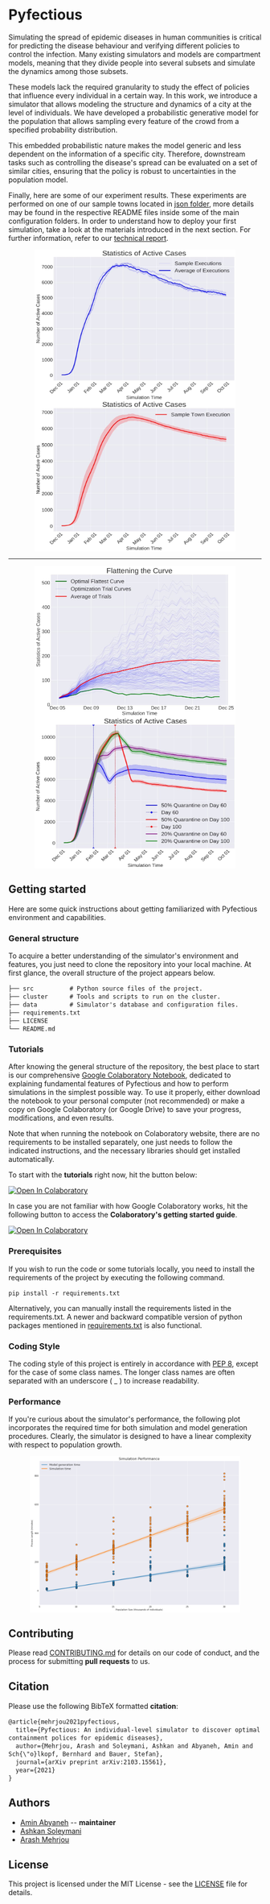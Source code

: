 # Pyfectious

Simulating the spread of epidemic diseases in human communities is critical for predicting the disease behaviour and verifying different policies to control the infection. Many existing simulators and models are compartment models, meaning that they divide people into several subsets and simulate the dynamics among those subsets.

These models lack the required granularity to study the effect of policies that influence every individual in a certain way. In this work, we introduce a simulator that allows modeling the structure and dynamics of a city at the level of individuals. We have developed a probabilistic generative model for the population that allows sampling every feature of the crowd from a specified probability distribution.

This embedded probabilistic nature makes the model generic and less dependent on the information of a specific city. Therefore, downstream tasks such as controlling the disease's spread can be evaluated on a set of similar cities, ensuring that the policy is robust to uncertainties in the population model.

Finally, here are some of our experiment results. These experiments are performed on one of our sample towns located in [json folder](data/json), more details may be found in the respective README files inside some of the main configuration folders. In order to understand how to deploy your first simulation, take a look at the materials introduced in the next section. For further information, refer to our [technical report](https://arxiv.org/abs/2103.15561).

<p align="center">
<img src="data/figure/Normal_Executions_Plus_Average.jpg" align="center" alt="Normal_Executions_Plus_Average" width="400" height="300" /> <img src="data/figure/Normal_Executions_Plus_Error_Band.jpg" align="center" alt="Normal_Executions_Plus_Error_Band" width="400" height="300" />
</p>

---

<p align="center">
<img src="data/figure/Policy_Optimization_Curves.jpg" align="center" alt="Normal_Executions_Plus_Average" width="400" height="300" /> <img src="data/figure/Quarantine_Partially_Infected_Effect.jpg" align="center" alt="Normal_Executions_Plus_Error_Band" width="400" height="300" />
</p>


## Getting started

Here are some quick instructions about getting familiarized with Pyfectious environment and capabilities.

### General structure
To acquire a better understanding of the simulator's environment and features, you just need to clone the repository into your local machine. At first glance, the overall structure of the project appears below.

    ├── src          # Python source files of the project.
    ├── cluster      # Tools and scripts to run on the cluster.
    ├── data         # Simulator's database and configuration files.
    ├── requirements.txt
    ├── LICENSE
    └── README.md

### Tutorials
After knowing the general structure of the repository,
the best place to start is our comprehensive [Google Colaboratory Notebook](https://colab.research.google.com/drive/1LNOwU-qUjLaHQpqIoKuUZyaNN77BQN3u?usp=sharing), dedicated to explaining
fundamental features of Pyfectious and how to perform simulations in the simplest possible way. To use it properly, either download
the notebook to your personal computer (not recommended) or make a copy on Google Colaboratory (or Google Drive) to save your progress, modifications, and even results.


Note that when running the notebook on Colaboratory website, there are no requirements to be installed separately, one just needs
to follow the indicated instructions, and the necessary libraries should get installed automatically.

To start with the **tutorials** right now, hit the button below:

[![Open In Colaboratory](https://colab.research.google.com/assets/colab-badge.svg)](https://colab.research.google.com/drive/14UYB9x0g5s7jyHO4DynqDJMXTaSM11eW?usp=sharing)

In case you are not familiar with how Google Colaboratory works, hit the following button to access the **Colaboratory's getting started guide**.

[![Open In Colaboratory](https://colab.research.google.com/assets/colab-badge.svg)](https://colab.research.google.com/notebooks/intro.ipynb)

### Prerequisites

If you wish to run the code or some tutorials locally, you need to install the requirements of the project
by executing the following command.

```commandline
pip install -r requirements.txt
```

Alternatively, you can manually install the requirements listed in the requirements.txt. A newer and backward compatible version of python packages mentioned in [requirements.txt](requirements.txt) is also functional.

### Coding Style

The coding style of this project is entirely in accordance with [PEP 8](https://www.python.org/dev/peps/pep-0008/), except for the case of some class names. The longer class names are often separated with an underscore ( _ ) to increase readability.

### Performance
If you're curious about the simulator's performance, the following plot incorporates the required time for both simulation and model generation procedures. Clearly, the simulator is designed to have a linear complexity with respect to population growth.


<p align="center">
<img src="data/figure/Simulator_Performance.png" align="center" alt="Simulator_Performance" width="420" height="310" />
</p>

## Contributing

Please read [CONTRIBUTING.md](CONTRIBUTING.md) for details on our code of conduct, and the process for submitting **pull requests** to us.

## Citation

Please use the following BibTeX formatted **citation**:

    @article{mehrjou2021pyfectious,
      title={Pyfectious: An individual-level simulator to discover optimal containment polices for epidemic diseases},
      author={Mehrjou, Arash and Soleymani, Ashkan and Abyaneh, Amin and Sch{\"o}lkopf, Bernhard and Bauer, Stefan},
      journal={arXiv preprint arXiv:2103.15561},
      year={2021}
    }

## Authors

* [Amin Abyaneh](https://github.com/aminabyaneh) -- **maintainer**
* [Ashkan Soleymani](https://github.com/Ashkan-Soleymani98)
* [Arash Mehrjou](https://github.com/amehrjou)

## License

This project is licensed under the MIT License - see the [LICENSE](LICENSE) file for details.
